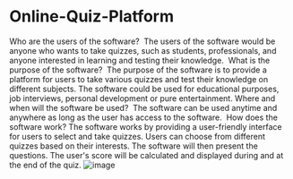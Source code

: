 # Online-Quiz-Platform

Who are the users of the software? 
The users of the software would be anyone who wants to take quizzes, such as students, professionals, and anyone interested in learning and testing their knowledge.
 What is the purpose of the software? 
The purpose of the software is to provide a platform for users to take various quizzes and test their knowledge on different subjects. The software could be used for educational purposes, job interviews, personal development or pure entertainment.
Where and when will the software be used? 
The software can be used anytime and anywhere as long as the user has access to the software.
 How does the software work?
The software works by providing a user-friendly interface for users to select and take quizzes. Users can choose from different  quizzes based on their interests. The software will then present the questions. The user's score will be calculated and displayed during and at the end of the quiz.
![image](https://user-images.githubusercontent.com/132477581/236707858-70ce22df-850e-4302-8509-02b756a6e235.png)
